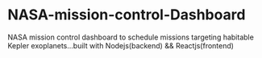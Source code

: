 # NASA-mission-control-Dashboard
NASA mission control dashboard to schedule missions targeting habitable Kepler exoplanets...built with Nodejs(backend) &amp;&amp; Reactjs(frontend)
